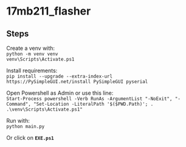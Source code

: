 # 17mb211_flasher

## Steps

Create a venv with:  
`python -m venv venv`  
`venv\Scripts\Activate.ps1`    

Install requirements:  
`pip install --upgrade --extra-index-url https://PySimpleGUI.net/install PySimpleGUI pyserial`   
  
Open Powershell as Admin or use this line:   
`Start-Process powershell -Verb RunAs -ArgumentList "-NoExit", "-Command", "Set-Location -LiteralPath '$($PWD.Path)'; . .\venv\Scripts\Activate.ps1"`  

Run with:  
`python main.py `  
  
Or click on __`EXE.ps1`__
